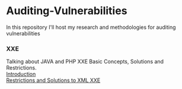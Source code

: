 # Auditing-Vulnerabilities
In this repository I'll host my research and methodologies for auditing vulnerabilities 


### XXE 
Talking about JAVA and PHP XXE Basic Concepts, Solutions and Restrictions.    
[Introduction](https://github.com/OlivierLaflamme/Auditing-Vulnerabilities/blob/master/Auditing_XXE_Vulnerabilities/Introduction.md)      
[Restrictions and Solutions to XML XXE]()
